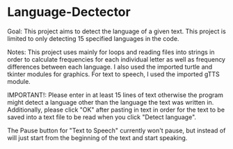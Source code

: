 # Language-Dectector
Goal: This project aims to detect the language of a given text. 
This project is limited to only detecting 15 specified languages
in the code.

Notes: This project uses mainly for loops and reading files into 
strings in order to calculate frequencies for each individual letter 
as well as frequency differences between each language. I also used
the imported turtle and tkinter modules for graphics. For text to
speech, I used the imported gTTS module. 

IMPORTANT!: Please enter in at least 15 lines of text otherwise 
the program might detect a language other than the language the 
text was written in. Additionally, please click "OK" after pasting in text 
in order for the text to be saved into a text file to be read when
you click "Detect language".

The Pause button for "Text to Speech" currently won't pause, but 
instead of will just start from the beginning of the text and start
speaking.
